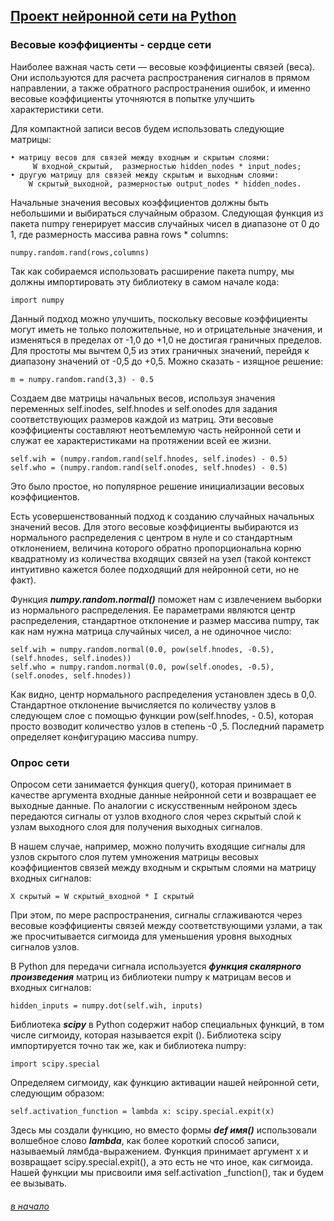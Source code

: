 ## [Проект нейронной сети на Python](NeuralNet/NeuralNet.ipynb)

### Весовые коэффициенты - сердце сети

Наиболее важная часть сети — весовые коэффициенты связей (веса). Они используются для расчета распространения сигналов в прямом направлении, а также обратного распространения ошибок, и именно весовые коэффициенты уточняются 
в попытке улучшить характеристики сети.

Для компактной записи весов будем использовать следующие матрицы:

```
• матрицу весов для связей между входным и скрытым слоями:
     W входной_скрытый,  размерностью hidden_nodes * input_nodes;
• другую матрицу для связей между скрытым и выходным слоями:
    W скрытый_выходной, размерностью output_nodes * hidden_nodes.
```

Начальные значения весовых коэффициентов должны быть небольшими и выбираться случайным образом. Следующая функция из пакета numpy генерирует массив случайных чисел в диапазоне от 0 до 1, где размерность массива равна rows * columns:

```
numpy.random.rand(rows,columns)
```
Так как собираемся использовать расширение пакета numpy, мы должны импортировать эту библиотеку в самом начале кода:

```
import numpy
```
Данный подход можно улучшить, поскольку весовые коэффициенты могут иметь не только положительные, но и отрицательные значения, и изменяться в пределах от -1,0 до +1,0 не достигая граничных пределов. Для простоты мы вычтем 0,5 из этих граничных значений, перейдя к диапазону значений от -0,5 до +0,5. Можно сказать - изящное решение:

```
m = numpy.random.rand(3,3) - 0.5

```
Создаем две матрицы начальных весов, используя значения переменных self.inodes, self.hnodes и self.onodes для задания соответствующих размеров каждой из матриц. Эти весовые коэффициенты составляют неотъемлемую часть нейронной сети и служат ее характеристиками на протяжении всей ее жизни.

```
self.wih = (numpy.random.rand(self.hnodes, self.inodes) - 0.5) 
self.who = (numpy.random.rand(self.onodes, self.hnodes) - 0.5)
```
Это было простое, но популярное решение инициализации весовых коэффициентов.

Есть усовершенствованный подход к созданию случайных начальных значений весов. Для этого весовые коэффициенты выбираются из нормального распределения с центром в нуле и со стандартным отклонением, величина которого обратно пропорциональна корню квадратному из количества входящих связей на узел (такой контекст интуитивно кажется более подходящий для нейронной сети, но не факт).

Функция ***numpy.random.normal()*** поможет нам с извлечением выборки из нормального распределения. Ее параметрами являются центр распределения, стандартное отклонение и размер массива numpy, так как нам нужна матрица 
случайных чисел, а не одиночное число:

```
self.wih = numpy.random.normal(0.0, pow(self.hnodes, -0.5),(self.hnodes, self.inodes))
self.who = numpy.random.normal(0.0, pow(self.onodes, -0.5),(self.onodes, self.hnodes))
```
Как видно, центр нормального распределения установлен здесь в 0,0. Стандартное отклонение вычисляется по количеству узлов в следующем слое с помощью функции pow(self.hnodes, - 0.5), которая просто возводит количество узлов в степень -0 ,5. Последний параметр определяет конфигурацию массива numpy.

### Опрос сети

Опросом сети занимается функция query(), которая принимает в качестве аргумента входные данные нейронной сети и возвращает ее выходные данные. По аналогии с искусственным нейроном здесь передаются сигналы от узлов входного слоя через скрытый слой к узлам выходного слоя для получения выходных сигналов. 

В нашем случае, например, можно получить входящие сигналы для узлов скрытого слоя путем умножения матрицы весовых коэффициентов связей между входным и скрытым слоями на матрицу входных сигналов:

```
X скрытый = W скрытый_входной * I скрытый
```
При этом,  по мере распространения, сигналы сглаживаются через весовые коэффициенты связей между соответствующими узлами, а так же просчитывается сигмоида для уменьшения уровня выходных сигналов узлов.

В Python для передачи сигнала используется ***функция скалярного произведения*** матриц из библиотеки numpy к матрицам весов и входных сигналов:

```
hidden_inputs = numpy.dot(self.wih, inputs)
```

Библиотека ***scipy*** в Python содержит набор специальных функций, в том числе сигмоиду, которая называется expit (). Библиотека scipy импортируется точно так же, как и библиотека numpy:

```
import scipy.special
```
Определяем сигмоиду, как функцию активации нашей нейронной сети, следующим образом:

```
self.activation_function = lambda x: scipy.special.expit(x)
```
Здесь мы создали функцию, но вместо формы ***def имя()*** использовали волшебное слово ***lambda***,  как более короткий способ записи, называемый лямбда-выражением. Функция принимает аргумент х и возвращает scipy.special.expit(), а это есть не что иное, как сигмоида. Нашей функции мы присвоили имя self.activation _function(), так и будем ее вызывать.




###### [в начало](#tvisskin)





